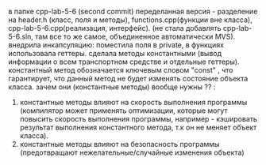 в папке cpp-lab-5-6 (second commit) переделанная версия - разделение на header.h (класс, поля и методы), functions.cpp(функции вне класса), cpp-lab-5-6.cpp(реализация, интерфейс). (не стала добавлять cpp-lab-5-6.sln, там все то же самое, объединенное автоматически MVS).
внедрила инкапсуляцию: поместила поля в private, в функциях использовала геттеры.
сделала методы константными (вывод информации о всем транспортном средстве и отдельные геттеры).
константный метод обозначается ключевым словом "const" , что гарантирует, что данный метод не будет изменять состояние объекта класса.
зачем они (константные методы) вообще нужны ?? :    
1. константные методы влияют на скорость выполнения программы (компилятор может применять оптимизации, которые могут повысить скорость выполнения программы, например - кэшировать результат выполнения константного метода, т.к он не меняет объект класса).
2. константные методы влияют на безопасность программы (предотвращают нежелательные/случайные изменения объекта)
